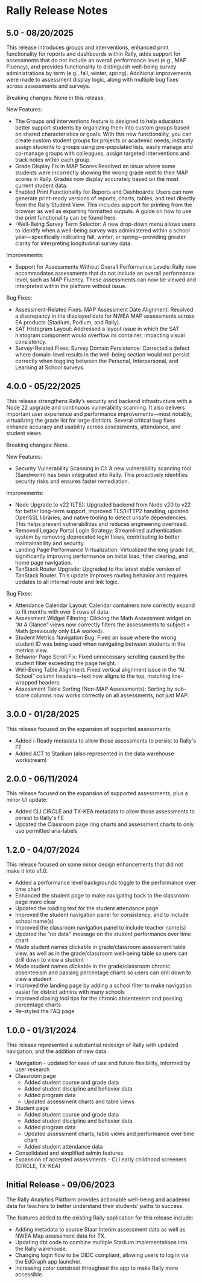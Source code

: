 # Rally Release Notes

## 5.0 - 08/20/2025

This release introduces groups and interventions, enhanced print functionality for reports and dashboards within Rally, adds support for assessments that do not include an overall performance level (e.g., MAP Fluency), and provides functionality to distinguish well-being survey administrations by term (e.g., fall, winter, spring). Additional improvements were made to assessment display logic, along with multiple bug fixes across assessments and surveys.

Breaking changes: None in this release.

New Features:
- The Groups and interventions feature is designed to help educators better support students by organizing them into custom groups based on shared characteristics or goals. With this new functionality, you can create custom student groups for projects or academic needs, instantly assign students to groups using pre-populated lists, easily manage and co-manage groups with colleagues, assign targeted interventions and track notes within each group.
- Grade Display Fix in MAP Scores Resolved an issue where some students were incorrectly showing the wrong grade next to their MAP scores in Rally. Grades now 
display accurately based on the most current student data.
- Enabled Print Functionality for Reports and Dashboards: Users can now generate print-ready versions of reports, charts, tables, and text directly from the Rally Student View. This includes support for printing from the browser as well as exporting formatted outputs. A guide on how to use the print functionality can be found here.
- -Well-Being Survey Term Selector: A new drop-down menu allows users to identify when a well-being survey was administered within a school year—specifically indicating fall, winter, or spring—providing greater clarity for interpreting longitudinal survey data.

Improvements:
- Support for Assessments Without Overall Performance Levels: Rally now accommodates assessments that do not include an overall performance level, such as MAP Fluency. These assessments can now be viewed and interpreted within the platform without issue.

Bug Fixes:
- Assessment-Related Fixes: MAP Assessment Date Alignment: Resolved a discrepancy in the displayed date for NWEA MAP assessments across EA products (Stadium, Podium, and Rally).
- SAT Histogram Layout: Addressed a layout issue in which the SAT histogram component would overflow its container, impacting visual consistency.
- Survey-Related Fixes: Survey Domain Persistence: Corrected a defect where domain-level results in the well-being section would not persist correctly when toggling between the Personal, Interpersonal, and Learning at School surveys.

## 4.0.0 - 05/22/2025

This release strengthens Rally’s security and backend infrastructure with a Node 22 upgrade and continuous vulnerability scanning. It also delivers important user experience and performance improvements—most notably, virtualizing the grade list for large districts. Several critical bug fixes enhance accuracy and usability across assessments, attendance, and student views.

Breaking changes: None.

New Features:
- Security Vulnerability Scanning in CI: A new vulnerability scanning tool (Sandworm) has been integrated into Rally. This proactively identifies security risks and ensures faster remediation.

Improvements:
- Node Upgrade to v22 (LTS): Upgraded backend from Node v20 to v22 for better long-term support, improved TLS/HTTP2 handling, updated OpenSSL libraries, and native tooling to detect unsafe dependencies. This helps prevent vulnerabilities and reduces engineering overhead.
- Removed Legacy Portal Login Strategy: Streamlined authentication system by removing deprecated login flows, contributing to better maintainability and security.
- Landing Page Performance Virtualization: Virtualized the long grade list, significantly improving performance on initial load, filter clearing, and home page navigation.
- TanStack Router Upgrade: Upgraded to the latest stable version of TanStack Router. This update improves routing behavior and requires updates to all internal route and link logic.

Bug Fixes: 
- Attendance Calendar Layout: Calendar containers now correctly expand to fit months with over 5 rows of data.
- Assessment Widget Filtering: Clicking the Math Assessment widget on “At A Glance” views now correctly filters the assessments to subject = Math (previously only ELA worked).
- Student Metrics Navigation Bug: Fixed an issue where the wrong student ID was being used when navigating between students in the metrics view.
- Behavior Page Scroll Fix: Fixed unnecessary scrolling caused by the student filter exceeding the page height.
- Well-Being Table Alignment: Fixed vertical alignment issue in the “At School” column headers—text now aligns to the top, matching line-wrapped headers.
- Assessment Table Sorting (Non-MAP Assessments): Sorting by sub-score columns now works correctly on all assessments, not just MAP.

## 3.0.0 - 01/28/2025

This release focused on the expansion of supported assessments:
- Added i-Ready metadata to allow those assessments to persist to Rally's FE
- Added ACT to Stadium (also represented in the data warehouse workstream)

## 2.0.0 - 06/11/2024

This release focused on the expansion of supported assessments, plus a minor UI update:
- Added CLI CIRCLE and TX-KEA metadata to allow those assessments to persist to Rally's FE
- Updated the Classroom page ring charts and assessment charts to only use permitted aria-labels

## 1.2.0 - 04/07/2024

This release focused on some minor design enhancements that did not make it into v1.0.
- Added a performance level backgrounds toggle to the performance over time chart
- Enhanced the student page to make navigating back to the classroom page more clear
- Updated the loading text for the student attendance page
- Improved the student navigation panel for consistency, and to include school name(s)
- Improved the classroom navigation panel to include teacher name(s)
- Updated the "no data" message on the student performance over time chart
- Made student names clickable in grade/classroom assessment table view, as well as in the grade/classroom well-being table so users can drill down to view a student
- Made student names clickable in the grade/classroom chronic absenteeism and passing percentage charts so users can drill down to view a student
- Improved the landing page by adding a school filter to make navigation easier for district admins with many schools
- Improved closing tool tips for the chronic absenteeism and passing percentage charts
- Re-styled the FAQ page

## 1.0.0 - 01/31/2024

This release represented a substantial redesign of Rally with updated navigation, and the addition of new data.
- Navigation - updated for ease of use and future flexibility, informed by user research
- Classroom page
  - Added student course and grade data
  - Added student discipline and behavior data
  - Added program data
  - Updated assessment charts and table views
- Student page
  - Added student course and grade data
  - Added student discipline and behavior data
  - Added program data
  - Updated assessment charts, table views and performance over time chart
  - Added student attendance data
- Consolidated and simplified admin features
- Expansion of accepted assessments - CLI early childhood screeners (CIRCLE, TX-KEA)

##  Initial Release - 09/06/2023 

The Rally Analytics Platform provides actionable well-being and academic data for teachers to better understand their students’ paths to success.

The features added to the existing Rally application for this release include:

- Adding metadata to source Staar Interim assessment data as well as NWEA Map assessment data for TX.
- Updating dbt code to combine multiple Stadium implementations into the Rally warehouse.
- Changing login flow to be OIDC compliant, allowing users to log in via the EdGraph app launcher.
- Increasing color constrast throughout the app to make Rally more accessible. 
